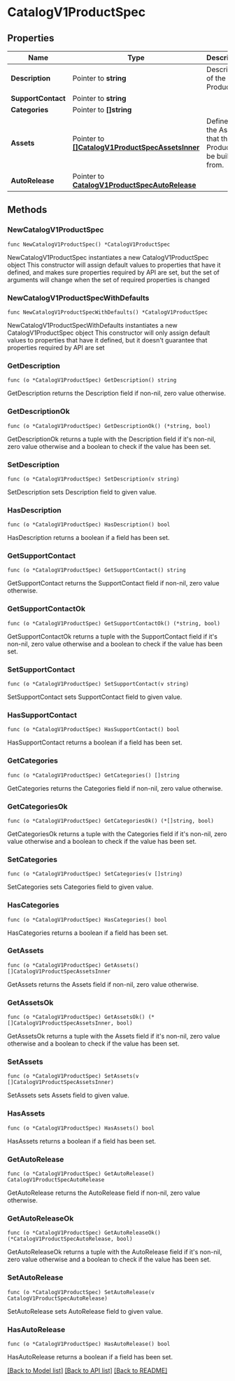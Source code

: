 # CatalogV1ProductSpec

## Properties

Name | Type | Description | Notes
------------ | ------------- | ------------- | -------------
**Description** | Pointer to **string** | Description of the Product. | [optional] 
**SupportContact** | Pointer to **string** |  | [optional] 
**Categories** | Pointer to **[]string** |  | [optional] 
**Assets** | Pointer to [**[]CatalogV1ProductSpecAssetsInner**](CatalogV1ProductSpecAssetsInner.md) | Defines all the Assets that the Product will be built from. | [optional] 
**AutoRelease** | Pointer to [**CatalogV1ProductSpecAutoRelease**](CatalogV1ProductSpecAutoRelease.md) |  | [optional] 

## Methods

### NewCatalogV1ProductSpec

`func NewCatalogV1ProductSpec() *CatalogV1ProductSpec`

NewCatalogV1ProductSpec instantiates a new CatalogV1ProductSpec object
This constructor will assign default values to properties that have it defined,
and makes sure properties required by API are set, but the set of arguments
will change when the set of required properties is changed

### NewCatalogV1ProductSpecWithDefaults

`func NewCatalogV1ProductSpecWithDefaults() *CatalogV1ProductSpec`

NewCatalogV1ProductSpecWithDefaults instantiates a new CatalogV1ProductSpec object
This constructor will only assign default values to properties that have it defined,
but it doesn't guarantee that properties required by API are set

### GetDescription

`func (o *CatalogV1ProductSpec) GetDescription() string`

GetDescription returns the Description field if non-nil, zero value otherwise.

### GetDescriptionOk

`func (o *CatalogV1ProductSpec) GetDescriptionOk() (*string, bool)`

GetDescriptionOk returns a tuple with the Description field if it's non-nil, zero value otherwise
and a boolean to check if the value has been set.

### SetDescription

`func (o *CatalogV1ProductSpec) SetDescription(v string)`

SetDescription sets Description field to given value.

### HasDescription

`func (o *CatalogV1ProductSpec) HasDescription() bool`

HasDescription returns a boolean if a field has been set.

### GetSupportContact

`func (o *CatalogV1ProductSpec) GetSupportContact() string`

GetSupportContact returns the SupportContact field if non-nil, zero value otherwise.

### GetSupportContactOk

`func (o *CatalogV1ProductSpec) GetSupportContactOk() (*string, bool)`

GetSupportContactOk returns a tuple with the SupportContact field if it's non-nil, zero value otherwise
and a boolean to check if the value has been set.

### SetSupportContact

`func (o *CatalogV1ProductSpec) SetSupportContact(v string)`

SetSupportContact sets SupportContact field to given value.

### HasSupportContact

`func (o *CatalogV1ProductSpec) HasSupportContact() bool`

HasSupportContact returns a boolean if a field has been set.

### GetCategories

`func (o *CatalogV1ProductSpec) GetCategories() []string`

GetCategories returns the Categories field if non-nil, zero value otherwise.

### GetCategoriesOk

`func (o *CatalogV1ProductSpec) GetCategoriesOk() (*[]string, bool)`

GetCategoriesOk returns a tuple with the Categories field if it's non-nil, zero value otherwise
and a boolean to check if the value has been set.

### SetCategories

`func (o *CatalogV1ProductSpec) SetCategories(v []string)`

SetCategories sets Categories field to given value.

### HasCategories

`func (o *CatalogV1ProductSpec) HasCategories() bool`

HasCategories returns a boolean if a field has been set.

### GetAssets

`func (o *CatalogV1ProductSpec) GetAssets() []CatalogV1ProductSpecAssetsInner`

GetAssets returns the Assets field if non-nil, zero value otherwise.

### GetAssetsOk

`func (o *CatalogV1ProductSpec) GetAssetsOk() (*[]CatalogV1ProductSpecAssetsInner, bool)`

GetAssetsOk returns a tuple with the Assets field if it's non-nil, zero value otherwise
and a boolean to check if the value has been set.

### SetAssets

`func (o *CatalogV1ProductSpec) SetAssets(v []CatalogV1ProductSpecAssetsInner)`

SetAssets sets Assets field to given value.

### HasAssets

`func (o *CatalogV1ProductSpec) HasAssets() bool`

HasAssets returns a boolean if a field has been set.

### GetAutoRelease

`func (o *CatalogV1ProductSpec) GetAutoRelease() CatalogV1ProductSpecAutoRelease`

GetAutoRelease returns the AutoRelease field if non-nil, zero value otherwise.

### GetAutoReleaseOk

`func (o *CatalogV1ProductSpec) GetAutoReleaseOk() (*CatalogV1ProductSpecAutoRelease, bool)`

GetAutoReleaseOk returns a tuple with the AutoRelease field if it's non-nil, zero value otherwise
and a boolean to check if the value has been set.

### SetAutoRelease

`func (o *CatalogV1ProductSpec) SetAutoRelease(v CatalogV1ProductSpecAutoRelease)`

SetAutoRelease sets AutoRelease field to given value.

### HasAutoRelease

`func (o *CatalogV1ProductSpec) HasAutoRelease() bool`

HasAutoRelease returns a boolean if a field has been set.


[[Back to Model list]](../README.md#documentation-for-models) [[Back to API list]](../README.md#documentation-for-api-endpoints) [[Back to README]](../README.md)


